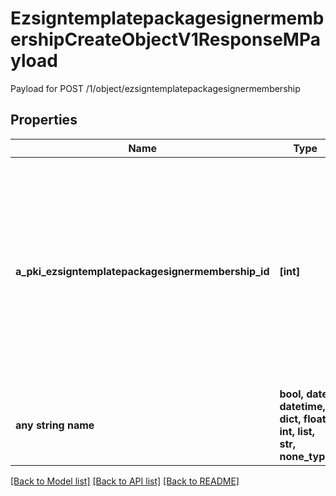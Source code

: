 # EzsigntemplatepackagesignermembershipCreateObjectV1ResponseMPayload

Payload for POST /1/object/ezsigntemplatepackagesignermembership

## Properties
Name | Type | Description | Notes
------------ | ------------- | ------------- | -------------
**a_pki_ezsigntemplatepackagesignermembership_id** | **[int]** | An array of unique IDs representing the object that were requested to be created.  They are returned in the same order as the array containing the objects to be created that was sent in the request. | 
**any string name** | **bool, date, datetime, dict, float, int, list, str, none_type** | any string name can be used but the value must be the correct type | [optional]

[[Back to Model list]](../README.md#documentation-for-models) [[Back to API list]](../README.md#documentation-for-api-endpoints) [[Back to README]](../README.md)


